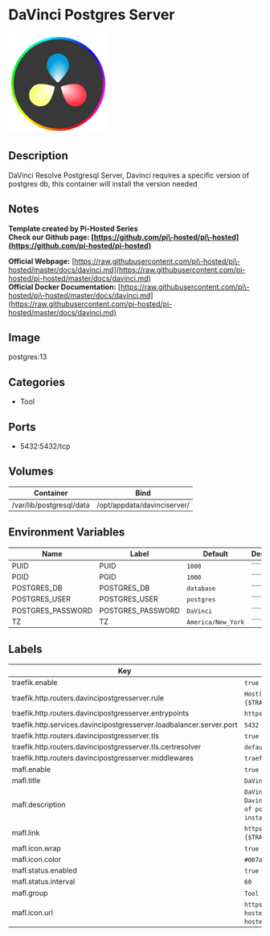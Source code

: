 # DaVinci Postgres Server

![Logo](images/DaVinciPostgresServer.png)

## Description
DaVinci Resolve Postgresql Server, Davinci requires a specific version of postgres db, this container will install the version needed

## Notes
**Template created by Pi\-Hosted Series**  
**Check our Github page: [https://github.com/pi\-hosted/pi\-hosted](https://github.com/pi-hosted/pi-hosted)**  
  
**Official Webpage:** [https://raw.githubusercontent.com/pi\-hosted/pi\-hosted/master/docs/davinci.md](https://raw.githubusercontent.com/pi-hosted/pi-hosted/master/docs/davinci.md)  
**Official Docker Documentation:** [https://raw.githubusercontent.com/pi\-hosted/pi\-hosted/master/docs/davinci.md](https://raw.githubusercontent.com/pi-hosted/pi-hosted/master/docs/davinci.md)  
  
  


## Image
postgres:13

## Categories
- Tool

## Ports
- 5432:5432/tcp

## Volumes
| Container | Bind |
|-----------|------|
| /var/lib/postgresql/data | /opt/appdata/davinciserver/ |

## Environment Variables
| Name | Label | Default | Description |
|------|-------|---------|-------------|
| PUID | PUID | ```1000``` | `````` |
| PGID | PGID | ```1000``` | `````` |
| POSTGRES_DB | POSTGRES_DB | ```database``` | `````` |
| POSTGRES_USER | POSTGRES_USER | ```postgres``` | `````` |
| POSTGRES_PASSWORD | POSTGRES_PASSWORD | ```DaVinci``` | `````` |
| TZ | TZ | ```America/New_York``` | `````` |

## Labels
| Key | Value |
|-----|-------|
| traefik.enable | ```true``` |
| traefik.http.routers.davincipostgresserver.rule | ```Host(`davincipostgresserver.{$TRAEFIK_INGRESS_DOMAIN}`)``` |
| traefik.http.routers.davincipostgresserver.entrypoints | ```https``` |
| traefik.http.services.davincipostgresserver.loadbalancer.server.port | ```5432``` |
| traefik.http.routers.davincipostgresserver.tls | ```true``` |
| traefik.http.routers.davincipostgresserver.tls.certresolver | ```default``` |
| traefik.http.routers.davincipostgresserver.middlewares | ```traefik-forward-auth``` |
| mafl.enable | ```true``` |
| mafl.title | ```DaVinci Postgres Server``` |
| mafl.description | ```DaVinci Resolve Postgresql Server, Davinci requires a specific version of postgres db, this container will install the version needed``` |
| mafl.link | ```https://davincipostgresserver.{$TRAEFIK_INGRESS_DOMAIN}``` |
| mafl.icon.wrap | ```true``` |
| mafl.icon.color | ```#007acc``` |
| mafl.status.enabled | ```true``` |
| mafl.status.interval | ```60``` |
| mafl.group | ```Tool``` |
| mafl.icon.url | ```https://raw.githubusercontent.com/pi-hosted/pi-hosted/master/images/resolve.png``` |

